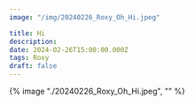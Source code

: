 ```yaml
---
image: "/img/20240226_Roxy_Oh_Hi.jpeg"

title: Hi
description: 
date: 2024-02-26T15:00:00.000Z
tags: Roxy
draft: false
---
```


{% image "./20240226_Roxy_Oh_Hi.jpeg", "" %}